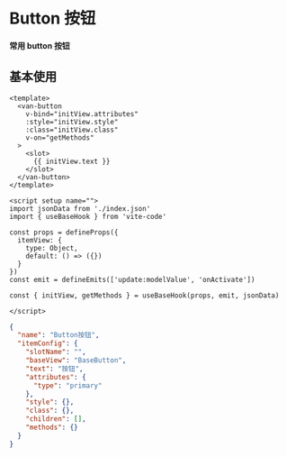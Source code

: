 <script setup>

  import { onMounted,shallowRef } from 'vue'
  const BaseButton = shallowRef(null)
  onMounted(() => {
    import('../.vitepress/components/BaseButton/index.vue').then((module) => {
      BaseButton.value = module.default
    })
  })

</script>
# Button 按钮
 
#### 常用 button 按钮
 
## 基本使用
 

<component :is="BaseButton" />

```vue
<template>
  <van-button
    v-bind="initView.attributes"
    :style="initView.style"
    :class="initView.class"
    v-on="getMethods"
  >
    <slot>
      {{ initView.text }}
    </slot>
  </van-button>
</template>

<script setup name="">
import jsonData from './index.json'
import { useBaseHook } from 'vite-code'

const props = defineProps({
  itemView: {
    type: Object,
    default: () => ({})
  }
})
const emit = defineEmits(['update:modelValue', 'onActivate'])

const { initView, getMethods } = useBaseHook(props, emit, jsonData)

</script>

```
```json
{
  "name": "Button按钮",
  "itemConfig": {
    "slotName": "",
    "baseView": "BaseButton",
    "text": "按钮",
    "attributes": {
      "type": "primary"
    },
    "style": {},
    "class": {},
    "children": [],
    "methods": {}
  }
}
```
